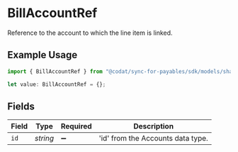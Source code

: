 # BillAccountRef

Reference to the account to which the line item is linked.

## Example Usage

```typescript
import { BillAccountRef } from "@codat/sync-for-payables/sdk/models/shared";

let value: BillAccountRef = {};
```

## Fields

| Field                             | Type                              | Required                          | Description                       |
| --------------------------------- | --------------------------------- | --------------------------------- | --------------------------------- |
| `id`                              | *string*                          | :heavy_minus_sign:                | 'id' from the Accounts data type. |